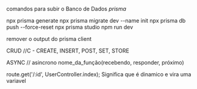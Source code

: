 comandos para subir o Banco de Dados *prisma*

npx prisma generate
npx prisma migrate dev --name init
npx prisma db push  --force-reset
npx prisma studio
npm run dev

remover o output do prisma client

CRUD
//C - CREATE, INSERT, POST, SET, STORE


ASYNC
// asincrono nome_da_função(recebendo, responder, próximo)

route.get('/:id', UserController.index); Significa que é dinamico e vira uma variavel